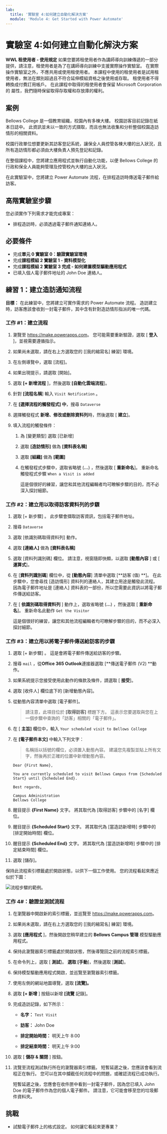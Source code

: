 ```yaml
---
lab:
  title: '實驗室 4:如何建立自動化解決方案'
  module: 'Module 4: Get Started with Power Automate'
---
```


# 實驗室 4:如何建立自動化解決方案

**WWL 租使用者 - 使用規定** 如果您要將租使用者作為講師導向訓練傳遞的一部分提供，請注意，租使用者是為了在講師導向訓練中支援實際操作實驗室。 在實際操作實驗室之外，不應共用或使用租使用者。 本課程中使用的租使用者是試用租使用者，無法在類別超過且不符合延伸模組資格之後使用或存取。 租使用者不得轉換成付費訂用帳戶。 在此課程中取得的租使用者會保留 Microsoft Corporation 的 屬性，我們隨時保留取得存取權和存放庫的權利。 

## 案例

Bellows College 是一個教育組織，校園內有多棟大樓。 校園訪客目前記錄在紙本日誌中。 此資訊並未以一致的方式擷取，而且也無法收集和分析整個校園造訪情形的相關資料。

校園行政單位想要更新其訪客登記系統，讓保全人員控管各棟大樓的出入狀況，且所有造訪情形都必須由大樓負責人預先登記和記錄。

在整個課程中，您將建立應用程式並執行自動化功能，以便 Bellows College 的行政和保全人員能夠管理及控管校內大樓的出入狀況。

在此實驗室中，您將建立 Power Automate 流程，在排程造訪時傳送電子郵件給訪客。

## 高階實驗室步驟

您必須實作下列需求才能完成專案：

- 排程造訪時，必須透過電子郵件通知連絡人。

## 必要條件

- 完成**單元 0 實驗室 0：驗證實驗室環境**
- 完成**課程模組 2 實驗室 1 - 資料模型化**
- 完成**課程模組 2 實驗室 3 完成 - 如何建置模型驅動應用程式**
- 已填入個人電子郵件地址的 John Doe 連絡人。

## 練習 1：建立造訪通知流程

**目標：** 在此練習中，您將建立可實作需求的 Power Automate 流程。 造訪建立時，訪客應該會收到一封電子郵件，其中含有針對造訪情形指派的唯一代碼。

### 工作 \#1：建立流程

1.  瀏覽至 <https://make.powerapps.com>。 您可能需要重新驗證，選取 [ **登入** ]，並視需要遵循指示。

2.  如果尚未選取，請在右上方選取您的 [[我的縮寫名] 練習] 環境。

3.  在左側導覽中，選取 [流程]。

4.  如果出現提示，請選取 [開始]。

5.  選取 **[+ 新增流程** ]，然後選取 **[自動化雲端流程**]。

6.  針對 **[流程名稱**] 輸入 `Visit Notification` 。

7.  在 **[選擇流程的觸發程式] 中**，搜尋 `Dataverse`

8.  選擇觸發程式 **新增、修改或刪除資料列**時，然後選取 [ **建立**]。

9.  填入流程的觸發條件：

    1.  為 [變更類型] 選取 [已新增]

    2.  選取 **[造訪情形]** 做為 **[資料表名稱]**

    3.  選取 **[組織]** 做為 **[範圍]**

    4.  在觸發程式步驟中，選取省略號 (**...**) ，然後選取 [ **重新命名**]。 重新命名觸發程式步驟 `When a Visit is added` 

        這是個很好的練習，讓您和其他流程編輯者均可瞭解步驟的目的，而不必深入探討細節。


### 工作 \#2：建立用以取得訪客資料列的步驟

1.  選取 [+ 新步驟] 。 此步驟會擷取訪客資訊，包括電子郵件地址。

2.  搜尋 `Dataverse`

3.  選取 [依識別碼取得資料列] 動作。

4.  選取 **[連絡人]** 做為 **[資料表名稱]**

5.  選取 [資料列識別碼] 欄位。 請注意，視窗隨即快顯，以選取 **[動態內容** ] 或 [ **運算式**]。

6.  在 [**資料列識別碼**] 欄位中，從 **[動態內容**] 清單中選取 [**訪客 (值) **]。 在此步驟中，您會尋找 [造訪情形] 資料列的連絡人，其建立用途是觸發此流程。 因為電子郵件地址是 [連絡人] 資料表的一部份，所以您需要此資訊以將電子郵件傳送給訪客。

7.  在 [ **依識別碼取得資料列** ] 動作上，選取省略號 (**...**) ，然後選取 [ **重新命名**]。 重新命名此動作 `Get the Visitor`
 
    這是個很好的練習，讓您和其他流程編輯者均可瞭解步驟的目的，而不必深入探討細節。


### 工作 \#3：建立用以將電子郵件傳送給訪客的步驟

1.  選取 [+ 新步驟] 。 這是會將電子郵件傳送給訪客的步驟。

2.  搜尋 `mail` ，從**Office 365 Outlook**連接器選取 [**傳送電子郵件 (V2) **動作。

3.  如果系統提示您接受使用此動作的條款及條件，請選取 [ **接受**]。

4.  選取 [收件人] 欄位底下的 [新增動態內容]。 
    
5.  從動態內容清單中選取 [電子郵件]。

    > 請注意，此項目位於 **[取得訪客]** 標題下方。 這表示您要選取與您在上一個步驟中查詢的「訪客」相關的「電子郵件」。

7.  在 [ **主旨]** 欄位中，輸入 `Your scheduled visit to Bellows College`

8.  在 **[電子郵件本文]** 中輸入下列文字：

    > 名稱括以括號的欄位，必須置入動態內容。 建議您先複製並貼上所有文字，然後再於正確的位置中新增動態內容。

    ~~~~~~~~~~~~~~~~~~~~~~~~~~~~~~~~~~~~~~~~~~~~~~~~~~~~~~~~~~~~~~~~~~~~~~~~~~~~~~~~
    Dear {First Name},

    You are currently scheduled to visit Bellows Campus from {Scheduled Start} until {Scheduled End}.

    Best regards,

    Campus Administration
    Bellows College
    ~~~~~~~~~~~~~~~~~~~~~~~~~~~~~~~~~~~~~~~~~~~~~~~~~~~~~~~~~~~~~~~~~~~~~~~~~~~~~~~~

8.  醒目提示 **{First Name}** 文字。 將其取代為 [取得訪客] 步驟中的 [名字] 欄位。

9.  醒目提示 **{Scheduled Start}** 文字。 將其取代為 [當造訪新增時] 步驟中的 [排定開始時間] 欄位。

10.  醒目提示 **{Scheduled End}** 文字。 將其取代為 [當造訪新增時] 步驟中的 [排定結束時間] 欄位。

11.  選取 [儲存]。

保持此流程索引標籤處於開啟狀態，以供下一個工作使用。 您的流程看起來應近似於下圖：

![流程步驟的範例。](media/4-Flow.png)


### 工作 4\#：驗證並測試流程

1.  在瀏覽器中開啟新的索引標籤，並巡覽至 <https://make.powerapps.com>。

2.  如果尚未選取，請在右上方選取您的 [[我的縮寫名] 練習] 環境。

3.  選取 **[應用程式** ]，然後開啟您稍早建立的 **Bellows Campus 管理** 模型驅動應用程式。

3.  保持此瀏覽器索引標籤處於開啟狀態，然後導覽回之前的流程索引標籤。

4.  在命令列上，選取 [ **測試**]。 **選取 [手動**]，然後選取 [**測試**]。

5.  保持模型驅動應用程式開啟，並巡覽至瀏覽器索引標籤。 

6.  使用左側的網站地圖導覽，選取 **[流覽]。**

6.  選取 **[+ 新增** ] 按鈕以新增 **[流覽** 記錄]。

7.  完成造訪記錄，如下所示：

    -   **名字：** `Test Visit`

    -   **訪客：** John Doe

    -   **排定開始時間：** 明天上午 8:00

    -   **排定結束時間：** 明天上午 9:00

8.  選取 [ **儲存 & 關閉** ] 按鈕。

9.  流覽至流程測試執行所在的瀏覽器索引標籤。 短暫延遲之後，您應該會看到流程正在執行。 您可以在其中攔截任何流程中的問題，或確認流程已成功執行。

    短暫延遲之後，您應會在收件匣中看到一封電子郵件，因為您已填入 John Doe 的電子郵件作為您的個人電子郵件。 請注意，它可能會移至您的垃圾郵件資料夾。


## 挑戰

- 試驗電子郵件上的格式設定。 如何讓它看起來更專業？


